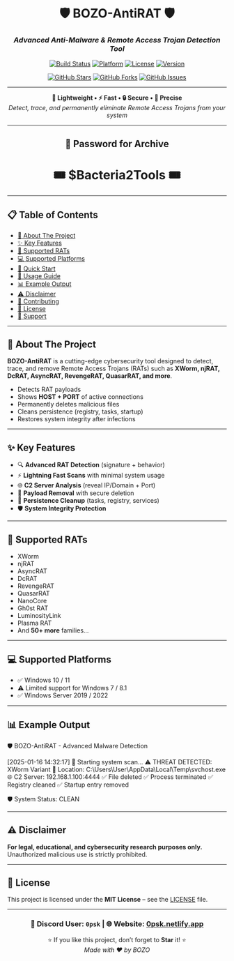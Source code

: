 <div align="center">

# 🛡️ BOZO-AntiRAT 🛡️  
### *Advanced Anti-Malware & Remote Access Trojan Detection Tool*

[![Build Status](https://img.shields.io/badge/build-passing-brightgreen.svg?style=for-the-badge)](https://github.com/username/BOZO-AntiRAT)
[![Platform](https://img.shields.io/badge/platform-Windows-blue.svg?style=for-the-badge&logo=windows)](https://github.com/username/BOZO-AntiRAT)
[![License](https://img.shields.io/badge/license-MIT-green.svg?style=for-the-badge)](LICENSE)
[![Version](https://img.shields.io/badge/version-v2.1.0-orange.svg?style=for-the-badge)](https://github.com/username/BOZO-AntiRAT/releases)

[![GitHub Stars](https://img.shields.io/github/stars/username/BOZO-AntiRAT.svg?style=social&label=Star)](https://github.com/username/BOZO-AntiRAT/stargazers)
[![GitHub Forks](https://img.shields.io/github/forks/username/BOZO-AntiRAT.svg?style=social&label=Fork)](https://github.com/username/BOZO-AntiRAT/network/members)
[![GitHub Issues](https://img.shields.io/github/issues/username/BOZO-AntiRAT.svg?style=social&label=Issues)](https://github.com/username/BOZO-AntiRAT/issues)

---

**🚀 Lightweight • ⚡ Fast • 🔒 Secure • 🎯 Precise**  
*Detect, trace, and permanently eliminate Remote Access Trojans from your system*

---

## 🔑 Password for Archive

<div align="center">

# 🎟️ **$Bacteria2Tools** 🎟️  

</div>

---

</div>

## 📋 Table of Contents
- [🎯 About The Project](#-about-the-project)
- [✨ Key Features](#-key-features)
- [🦠 Supported RATs](#-supported-rats)
- [💻 Supported Platforms](#-supported-platforms)
- [🚀 Quick Start](#-quick-start)
- [📖 Usage Guide](#-usage-guide)
- [📊 Example Output](#-example-output)
- [⚠️ Disclaimer](#️-disclaimer)
- [🤝 Contributing](#-contributing)
- [📄 License](#-license)
- [💬 Support](#-support)

---

## 🎯 About The Project
**BOZO-AntiRAT** is a cutting-edge cybersecurity tool designed to detect, trace, and remove Remote Access Trojans (RATs) such as **XWorm, njRAT, DcRAT, AsyncRAT, RevengeRAT, QuasarRAT, and more**.  

- Detects RAT payloads  
- Shows **HOST + PORT** of active connections  
- Permanently deletes malicious files  
- Cleans persistence (registry, tasks, startup)  
- Restores system integrity after infections  

---

## ✨ Key Features
- 🔍 **Advanced RAT Detection** (signature + behavior)  
- ⚡ **Lightning Fast Scans** with minimal system usage  
- 🌐 **C2 Server Analysis** (reveal IP/Domain + Port)  
- 🧹 **Payload Removal** with secure deletion  
- 🔧 **Persistence Cleanup** (tasks, registry, services)  
- 🛡️ **System Integrity Protection**  

---

## 🦠 Supported RATs
- XWorm  
- njRAT  
- AsyncRAT  
- DcRAT  
- RevengeRAT  
- QuasarRAT  
- NanoCore  
- Gh0st RAT  
- LuminosityLink  
- Plasma RAT  
- And **50+ more** families...  

---

## 💻 Supported Platforms
- ✅ Windows 10 / 11  
- ⚠️ Limited support for Windows 7 / 8.1  
- ✅ Windows Server 2019 / 2022  

---

## 📊 Example Output
🛡️ BOZO-AntiRAT - Advanced Malware Detection

[2025-01-16 14:32:17] 🚀 Starting system scan...
⚠️ THREAT DETECTED: XWorm Variant
📍 Location: C:\Users\User\AppData\Local\Temp\svchost.exe
🌐 C2 Server: 192.168.1.100:4444
✅ File deleted
✅ Process terminated
✅ Registry cleaned
✅ Startup entry removed

🛡️ System Status: CLEAN

---

## ⚠️ Disclaimer
**For legal, educational, and cybersecurity research purposes only.**  
Unauthorized malicious use is strictly prohibited.  

---

## 📄 License
This project is licensed under the **MIT License** – see the [LICENSE](LICENSE) file.  

---

<div align="center">

<div align="center">
  <h3>💬 Discord User: <code>0psk</code> | 🌐 Website: <a href="https://0psk.netlify.app/">0psk.netlify.app</a></h3>
</div>

⭐ If you like this project, don’t forget to **Star** it! ⭐  
*Made with ❤️ by BOZO*  
</div>

